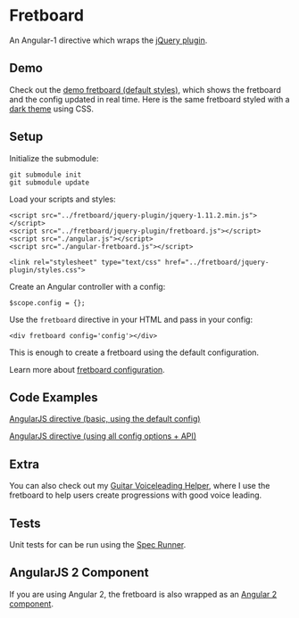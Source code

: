 # Fretboard

An Angular-1 directive which wraps the <a href="https://github.com/fmodica/fretboard">jQuery plugin</a>.

## Demo

Check out the <a href="http://frank-modica.com/static/fretboarddemo/angular-1/index-with-full-config.html">demo fretboard (default styles)</a>, which shows the fretboard and the config updated in real time. Here is the same fretboard styled with a <a href="http://frank-modica.com/static/fretboarddemo/angular-1/index-with-full-config-dark-theme.html" target="_blank">dark theme</a> using CSS.

## Setup

Initialize the submodule:

```
git submodule init
git submodule update
```

Load your scripts and styles:

```
<script src="../fretboard/jquery-plugin/jquery-1.11.2.min.js"></script>
<script src="../fretboard/jquery-plugin/fretboard.js"></script>
<script src="./angular.js"></script>
<script src="./angular-fretboard.js"></script>

<link rel="stylesheet" type="text/css" href="../fretboard/jquery-plugin/styles.css">
```

Create an Angular controller with a config:

``` 
$scope.config = {};
```

Use the `fretboard` directive in your HTML and pass in your config:

```
<div fretboard config='config'></div>
```

This is enough to create a fretboard using the default configuration.

Learn more about <a target="_blank" href="https://github.com/fmodica/fretboard-angular-1/wiki/Configuration">fretboard configuration</a>.

## Code Examples

<a href="https://github.com/fmodica/fretboard-angular-1/blob/master/angular-directive/index.html">AngularJS directive (basic, using the default config)</a>

<a href="https://github.com/fmodica/fretboard-angular-1/blob/master/angular-directive/index-with-full-config.html">AngularJS directive (using all config options + API)</a>

## Extra

You can also check out my <a target="_blank" href="http://frank-modica.com/#/voiceleader/index">Guitar Voiceleading Helper</a>, where I use the fretboard to help users create progressions with good voice leading.

## Tests
Unit tests for can be run using the <a href="https://github.com/fmodica/fretboard-angular-1/tree/master/tests">Spec Runner</a>.

## AngularJS 2 Component

If you are using Angular 2, the fretboard is also wrapped as an <a href="https://github.com/fmodica/fretboard-angular-2">Angular 2 component</a>.
